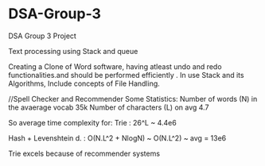 # DSA-Group-3
DSA Group 3 Project

Text processing using Stack and queue

Creating a Clone of Word software, having atleast  undo and redo functionalities.and should be performed efficiently . In use Stack and its Algorithms, Include concepts of File Handling.

//Spell Checker and Recommender
Some Statistics:
Number of words (N) in the avaerage vocab 35k
Number of characters (L) on avg 4.7

So average time complexity for:
Trie : 26^L ~ 4.4e6

Hash + Levenshtein d. :  O(N.L^2 + NlogN) ~ O(N.L^2) ~ avg = 13e6

Trie excels because of recommender systems
